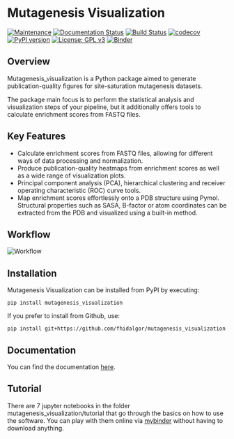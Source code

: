 # Mutagenesis Visualization
[![Maintenance](https://img.shields.io/badge/maintained%3F-yes-brightgreen.svg)](https://github.com/fhidalgor/mutagenesis_visualization/graphs/commit-activity)
[![Documentation Status](https://readthedocs.org/projects/mutagenesis-visualization/badge/?version=latest)](https://mutagenesis-visualization.readthedocs.io/en/latest/?badge=latest)
[![Build Status](https://travis-ci.org/fhidalgor/mutagenesis_visualization.svg?branch=master)](https://travis-ci.org/fhidalgor/mutagenesis_visualization)
[![codecov](https://codecov.io/gh/fhidalgor/mutagenesis_visualization/branch/master/graph/badge.svg?token=QEAHI2DQDE)](https://codecov.io/gh/fhidalgor/mutagenesis_visualization)
[![PyPI version](https://badge.fury.io/py/mutagenesis-visualization.svg)](https://badge.fury.io/py/mutagenesis-visualization)
[![License: GPL v3](https://img.shields.io/badge/License-GPLv3-brightgreen.svg)](https://www.gnu.org/licenses/gpl-3.0)
[![Binder](https://mybinder.org/badge_logo.svg)](https://mybinder.org/v2/gh/fhidalgor/mutagenesis_visualization/HEAD?filepath=mutagenesis_visualization%2Ftutorial%2F)

## Overview
Mutagenesis_visualization is a Python package aimed to generate publication-quality figures for site-saturation mutagenesis datasets.

The package main focus is to perform the statistical analysis and visualization steps of your pipeline, but it additionally offers tools to calculate enrichment scores from FASTQ files.

## Key Features

- Calculate enrichment scores from FASTQ files, allowing for different ways of data processing and normalization.
- Produce publication-quality heatmaps from enrichment scores as well as a wide range of visualization plots.
- Principal component analysis (PCA), hierarchical clustering and receiver operating characteristic (ROC) curve tools.
- Map enrichment scores effortlessly onto a PDB structure using Pymol. Structural properties such as SASA, B-factor or atom coordinates can be extracted from the PDB and visualized using a built-in method.

## Workflow

![Workflow](/docs/_static/workflow_v3.png)

## Installation

Mutagenesis Visualization can be installed from PyPI by executing:

```
pip install mutagenesis_visualization
```

If you prefer to install from Github, use:

```
pip install git+https://github.com/fhidalgor/mutagenesis_visualization
```

## Documentation

You can find the documentation [here](https://mutagenesis-visualization.readthedocs.io/en/latest/).

## Tutorial

There are 7 jupyter notebooks in the folder mutagenesis_visualization/tutorial that go through the basics on how to use the software. You can play with them online via [mybinder](https://mybinder.org/v2/gh/fhidalgor/mutagenesis_visualization/HEAD?filepath=mutagenesis_visualization%2Ftutorial%2F) without having to download anything.


